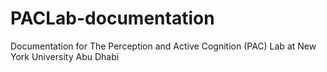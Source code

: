 # PACLab-documentation
Documentation for The Perception and Active Cognition (PAC) Lab at New York University Abu Dhabi

